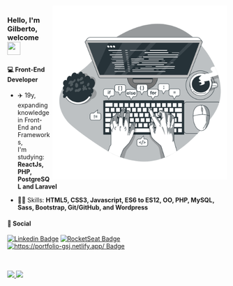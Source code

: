 <img align="right" src="Code typing-bro.png" max-width="400px" width="400px" align="right">

<h3 align="left"> Hello, I'm Gilberto, welcome <img src="https://media.giphy.com/media/hvRJCLFzcasrR4ia7z/giphy.gif" width="30px" height="30"></h3>

<h4>💻 Front-End Developer</h4>

- <p>✈️ 19y, expanding knowledge in Front-End and Frameworks,<br> I'm studying: <strong>ReactJs, PHP, PostgreSQL and Laravel</strong><br></p>
- <p>👨‍💻 Skills: <strong>HTML5, CSS3, Javascript, ES6 to ES12, OO, PHP, MySQL, Sass, Bootstrap, Git/GitHub, and Wordpress </strong><br></p>

<h4>📱 Social </h4>

<div>
  
[![Linkedin Badge](https://img.shields.io/badge/-Linkedin-6633cc?style=flat-square&logo=Linkedin&logoColor=white&color=black&link=https://www.linkedin.com/in/gilberto-alves-377414199/)](https://www.linkedin.com/in/gilberto-alves-377414199/)
[![RocketSeat Badge](https://img.shields.io/badge/-RocketSeat-6633cc?style=flat-square&logo=Polymer-Project&logoColor=white&color=black&link=https://app.rocketseat.com.br/me/gilberto-alves-de-sousa-junior-1571157922)](https://app.rocketseat.com.br/me/gilberto-alves-de-sousa-junior-1571157922)
[![https://portfolio-gsj.netlify.app/ Badge](https://img.shields.io/badge/-Portfólio-6633cc?style=flat-square&logo=DTube&logoColor=white&color=black&link=https://portfolio-gsj.vercel.app/)](https://portfolio-gsj.vercel.app/)

</div>
   <br><br>
<div>
 <a href="https://github.com/GilbertoASJ/">
  <img height="180em" src="https://github-readme-stats.vercel.app/api?username=GilbertoASJ&show_icons=true&theme=dark" style"max-width: 100%;" />
  <img height="180em" src="https://github-readme-stats.vercel.app/api/top-langs/?username=GilbertoASJ&layout=compact&theme=dark" style"max-width: 100%;" />
 </a>
</div>
